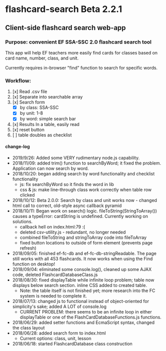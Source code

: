 # flashcard-search Beta 2.2.1
## Client-side flashcard search web-app
### Purpose: convenient EF SSA-SSC 2.0 flashcard search tool

This app will help EF teachers more easily find cards for classes based on card name, number, class, and unit.

Currently requires in-browser "find" function to search for specific words.

### Workflow:
1. [x] Read .csv file
2. [x] Separate into searchable array
3. [x] Search form
    * [x] by class: SSA-SSC
    * [x] by unit: 1-8
    * [x] by word: simple search bar
4. [x] Results In a table, easily read
5. [x] reset button
6. [ ] table doubles as checklist

#### change-log
- 2019/9/26: Added some VERY rudimentary node.js capability.
- 2018/11/09: added trim() function to searchByWord; it fixed the problem. Application can now search by word.
- 2018/10/20: began adding search by word functionality and checklist functionality
   - js: fix searchByWord so it finds the word in lib
   - css & js: make line-through class work correctly when table row clicked
- 2018/10/12: Beta 2.0.0: Search by class and unit works now - changed html call to correct, old-style async callback pyramid
- 2018/10/11: Began work on search() logic. fileToString(StringToArray()) causes a typeError: cardString is undefined. Currently working on solutions.
   - callback hell on index.html:79 :\(
   - deleted csv-utility.js - redundant, no longer needed
   - combined fileToString and stringToArray code into fileToArray
   - fixed button locations to outside of form element (prevents page refresh)
- 2018/09/05: finished ef-fc-db and ef-fc-db-stringReadable. The page still works with all 453 flashcards. It now works when using the Find function on desktop!
- 2018/09/04: eliminated some console.log(), cleaned up some AJAX code, deleted FlashcardDatabaseClass.js
- 2018/08/30: fixed displayTable while infinite loop problem; table now displays below search section. inline CSS added to created table.
   - Note: the table itself is not finished yet; more research into the FC system is needed to complete it.
- 2018/07/13: changed js to functional instead of object-oriented for simplicity's sake; added A LOT of console.log
   - CURRENT PROBLEM: there seems to be an infinite loop in either displayTable or one of the FlashCardDatabaseFunctions.js functions.
- 2018/06/29: added setter functions and EcmaScript syntax, changed the class layout
- 2018/06/28: added search form to index.html
	- Current options: class, unit, lesson
- 2018/06/18: started FlashcardDatabase class construction